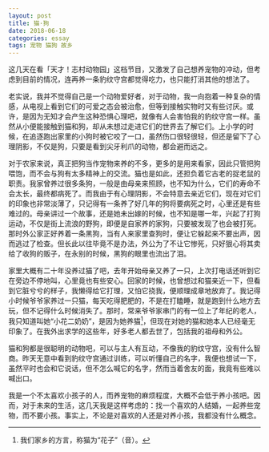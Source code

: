 ```yaml
---
layout: post
title: 猫·狗
date: 2018-06-18
categories: essay
tags: 宠物 猫狗 故乡
---
```


这几天在看「天才！志村动物园」这档节目，又激发了自己想养宠物的冲动，但考虑到目前的情况，连再养一条豹纹守宫都觉得吃力，也只能打消其他的想法了。

老实说，我并不觉得自己是一个动物爱好者，对于动物，我一向抱着一种复杂的情感，从电视上看到它们的可爱之态会被治愈，但等到接触实物时又有些讨厌。或许，是因为无知才会产生这种恐惧心理吧，就像有人会害怕我的豹纹守宫一样。虽然从小便能接触到猫和狗，却从未想过走进它们的世界去了解它们。上小学的时候，在追逐跑出家里的小狗时被它咬了一口，虽然伤口很轻很轻，但还是留下了心理阴影，不仅是狗，只要是看到尖牙利爪的动物，都会避而远之。

对于农家来说，真正把狗当作宠物来养的不多，更多的是用来看家，因此只管把狗喂饱，而不会与狗有太多精神上的交流。猫也是如此，还担负着它古老的捉老鼠的职责。我家曾养过很多条狗，一般是由母亲来照顾，也不知为什么，它们的寿命不会太长，最终都病死了。而我由于有心理阴影，不会特意去亲近它们，现在对它们的印象也非常淡薄了，只记得有一条养了好几年的狗将要病死之时，心里还是有些难过的。母亲讲过一个故事，还是她未出嫁的时候，也不知是哪一年，兴起了打狗运动，不仅是街上流浪的野狗，即便是自家养的家狗，只要被发现了也会被打死。那时外公家正好养着一条黑狗，当有人来家里查狗时，便让它躲起来不要出声，因而逃过了检查。但长此以往毕竟不是办法，外公为了不让它惨死，只好狠心将其卖给了收狗的贩子，在永别的时候，黑狗的眼里也流出了泪。

家里大概有二十年没养过猫了吧，去年开始母亲又养了一只，上次打电话还听到它在旁边不停地叫，心里竟也有些安心。回家的时候，也曾想过和猫亲近一下，但看到它脏兮兮的样子，我懒得给它打理，又怕它挠我，便顺理成章地放弃了。我记得小时候爷爷家养过一只猫，每天吃得肥肥的，不是在打瞌睡，就是跑到什么地方去玩，但不记得什么时候消失了。那时，常来爷爷家串门的有一位上了年纪的老人，我只知道叫她“小花二奶奶”，是因为她养猫[^1]，但现在对她的猫和她本人已经毫无印象了。在我外出求学的这些年，好多老人都去世了，包括我的祖母和外公。

猫和狗都是很聪明的动物吧，可以与主人有互动，不像我的豹纹守宫，没有什么智商。昨天无意中看到豹纹守宫通过训练，可以听懂自己的名字，我便也想试一下，虽然平时也会和它说话，但不怎么喊它的名字，然而当着舍友的面，我竟有些难以喊出口。

我是一个不太喜欢小孩子的人，而养宠物的麻烦程度，大概不会低于养小孩吧。因而，对于未来的生活，这几天我是这样考虑的：找一个喜欢的人结婚，一起养些宠物，而不要小孩。事实上，不论是对喜欢的人还是对养小孩，我都没有什么概念。

[^1]: 我们家乡的方言，称猫为“花子”（音）。